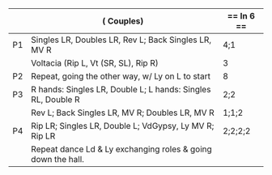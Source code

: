 ||( Couples) | == In 6 == |
|-----|----|-----|
|P1| Singles LR, Doubles LR, Rev L; Back Singles LR, MV R |4;1|
||Voltacia (Rip L, Vt (SR, SL), Rip R)| 3|
|P2| Repeat, going the other way, w/ Ly on L to start |8|
|P3| R hands: Singles LR, Double L; L hands: Singles RL, Double R |2;2|
||Rev L; Back Singles LR, MV R; Doubles LR, MV R|1;1;2|
|P4| Rip LR; Singles LR, Double L; VdGypsy, Ly MV R; Rip LR |2;2;2;2|
||Repeat dance Ld & Ly exchanging roles & going down the hall.||
